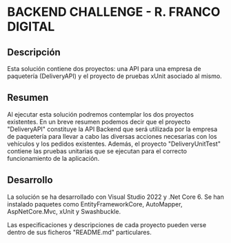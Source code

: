# BACKEND CHALLENGE - R. FRANCO DIGITAL

## Descripción    
Esta solución contiene dos proyectos: una API para una empresa de paquetería (DeliveryAPI) y el proyecto de pruebas xUnit asociado al mismo.

## Resumen
Al ejecutar esta solución podremos contemplar los dos proyectos existentes.
En un breve resumen podemos decir que el proyecto "DeliveryAPI" constituye la API Backend que será utilizada por la empresa de paquetería para llevar a cabo las diversas acciones necesarias con los vehículos y los pedidos existentes. Además, el proyecto "DeliveryUnitTest" contiene las pruebas unitarias que se ejecutan para el correcto funcionamiento de la aplicación.


## Desarrollo    
La solución se ha desarrollado con Visual Studio 2022 y .Net Core 6. Se han instalado paquetes como EntityFrameworkCore, AutoMapper, AspNetCore.Mvc, xUnit y Swashbuckle.

Las especificaciones y descripciones de cada proyecto pueden verse dentro de sus ficheros "README.md" particulares.
